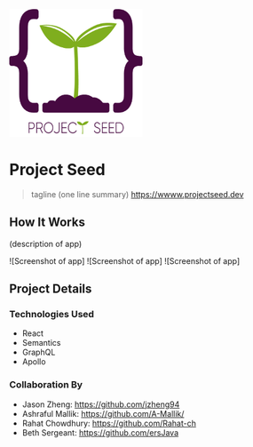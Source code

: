 <img src="https://github.com/Rahat-ch/project_seed/blob/master/client/src/assets/images/psLogo.png" width="240" height="230" alt="project seed logo">

# Project Seed
> tagline
(one line summary) 
https://wwww.projectseed.dev

## How It Works
(description of app)

![Screenshot of app]
![Screenshot of app]
![Screenshot of app]

## Project Details

<!-- ### APIs
* Github  -->

### Technologies Used
* React
* Semantics
* GraphQL
* Apollo

### Collaboration By

* Jason Zheng: https://github.com/jzheng94 
* Ashraful Mallik: https://github.com/A-Mallik/ 
* Rahat Chowdhury: https://github.com/Rahat-ch
* Beth Sergeant: https://github.com/ersJava